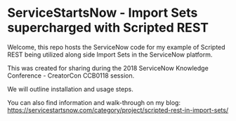 # ServiceStartsNow - Import Sets supercharged with Scripted REST
Welcome, this repo hosts the ServiceNow code for my example of Scripted REST being utilized along side Import Sets in the ServiceNow platform.

This was created for sharing during the 2018 ServiceNow Knowledge Conference - CreatorCon CCB0118 session.

We will outline installation and usage steps.

You can also find information and walk-through on my blog: https://servicestartsnow.com/category/project/scripted-rest-in-import-sets/
